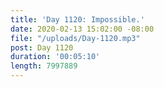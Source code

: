 ```yaml
---
title: 'Day 1120: Impossible.'
date: 2020-02-13 15:02:00 -08:00
file: "/uploads/Day-1120.mp3"
post: Day 1120
duration: '00:05:10'
length: 7997889
---
```


